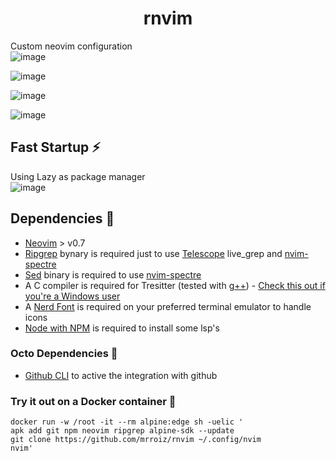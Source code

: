 <h1 align="center">rnvim</h1>

Custom neovim configuration \
![image](https://user-images.githubusercontent.com/49358353/236326296-3be55b89-c101-4352-81cc-b40b4fd10d19.png)

![image](https://user-images.githubusercontent.com/49358353/236327291-83c4225f-723d-4514-a4b7-8ccf11965da6.png)

![image](https://user-images.githubusercontent.com/49358353/236326939-e81937f8-53f7-4f2b-84d5-56d3ac9f427b.png)

![image](https://user-images.githubusercontent.com/49358353/236326512-3b18e812-af0c-4ed2-a0ba-207ca798f335.png)


## Fast Startup ⚡️
Using Lazy as package manager \
![image](https://user-images.githubusercontent.com/49358353/232500636-074cab3f-676a-4b25-b377-29faf8d10ba1.png)


## Dependencies 🧩
- [Neovim](https://github.com/neovim/neovim) > v0.7
- [Ripgrep](https://github.com/BurntSushi/ripgrep) bynary is required just to use [Telescope](https://github.com/nvim-pack/nvim-spectre) live_grep and [nvim-spectre](https://github.com/nvim-pack/nvim-spectre)
- [Sed](https://www.gnu.org/software/sed/) binary is required to use [nvim-spectre](https://github.com/nvim-pack/nvim-spectre)
- A C compiler is required for Tresitter (tested with [g++](https://gcc.gnu.org/)) - [Check this out if you're a Windows user](https://github.com/nvim-treesitter/nvim-treesitter/wiki/Windows-support)
- A [Nerd Font](https://www.nerdfonts.com/) is required on your preferred terminal emulator to handle icons
- [Node with NPM](https://nodejs.org/es) is required to install some lsp's

### Octo Dependencies 🧩
- [Github CLI](https://cli.github.com/) to active the integration with github

### Try it out on a Docker container 🐋
```console
docker run -w /root -it --rm alpine:edge sh -uelic '
apk add git npm neovim ripgrep alpine-sdk --update
git clone https://github.com/mrroiz/rnvim ~/.config/nvim
nvim'
```
